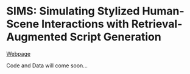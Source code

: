 # SIMS: Simulating Stylized Human-Scene Interactions with Retrieval-Augmented Script Generation

[Webpage](https://wenjiawang0312.github.io/projects/sims/)

Code and Data will come soon...
